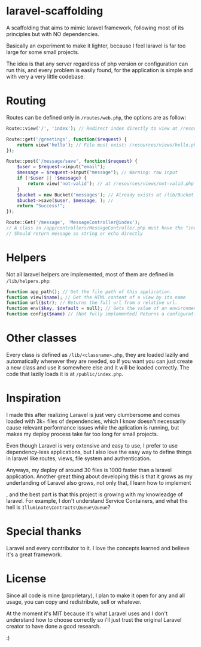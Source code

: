 # laravel-scaffolding

A scaffolding that aims to mimic laravel framework, following most of its principles but with NO dependencies.

Basically an experiment to make it lighter, because I feel laravel is far too large for some small projects.

The idea is that any server regardless of php version or configuration can run this, and every problem is easily found, for the application is simple and with very a very little codebase.

# Routing

Routes can be defined only in `/routes/web.php`, the options are as follow:

````php
Route::view('/', 'index'); // Redirect index directly to view at /resources/views/hello.php by requiring it

Route::get('/greetings', function($request) {
    return view('hello'); // File must exist: /resources/views/hello.php
});

Route::post('/message/save', function($request) {
    $user = $request->input("email");
    $message = $request->input("message"); // Warning: raw input
    if (!$user || !$message) {
        return view('not-valid'); // at /resources/views/not-valid.php
    }
    $bucket = new Bucket('messages'); // Already exists at /lib/Bucket.php
    $bucket->save($user, $message, ); // 
    return "Success!";
});

Route::Get('/message', 'MessageController@index');
// A class in /app/controllers/MessageController.php must have the "index" method with $request as parameter
// Should return message as string or echo directly
````

# Helpers

Not all laravel helpers are implemented, most of them are defined in `/lib/helpers.php`:

````php
function app_path(); // Get the file path of this application.
function view($name); // Get the HTML content of a view by its name
function url($str); // Returns the full url from a relative url.
function env($key, $default = null); // Gets the value of an environment variable. Supports boolean, empty and null.
function config($name) // [Not fully implemented] Returns a configuration from the config folder
````

# Other classes

Every class is defined as `/lib/<classname>.php`, they are loaded lazily and automatically whenever they are needed, so if you want you can just create a new class and use it somewhere else and it will be loaded correctly. The code that lazily loads it is at `/public/index.php`.

# Inspiration

I made this after realizing Laravel is just very clumbersome and comes loaded with 3k+ files of dependencies, which I know doesn't necessarily cause relevant performance issues while the aplication is running, but makes my deploy process take far too long for small projects.

Even though Laravel is very extensive and easy to use, I prefer to use dependency-less applications, but I also love the easy way to define things in laravel like routes, views, file system and authentication.

Anyways, my deploy of around 30 files is 1000 faster than a laravel application. Another great thing about developing this is that it grows as my undertanding of Laravel also grows, not only that, I learn how to implement 

, and the best part is that this project is growing with my knowleadge of laravel. For example, I don't understand Service Containers, and what the hell is `Illuminate\Contracts\Queue\Queue`?

# Special thanks

Laravel and every contributor to it. I love the concepts learned and believe it's a great framework.

# License

Since all code is mine (proprietary), I plan to make it open for any and all usage, you can copy and redistribute, sell or whatever.

At the moment it's MIT because it's what Laravel uses and I don't understand how to choose correctly so i'll just trust the original Laravel creator to have done a good research.

:)
